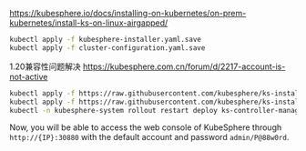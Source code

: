 https://kubesphere.io/docs/installing-on-kubernetes/on-prem-kubernetes/install-ks-on-linux-airgapped/

```sh
kubectl apply -f kubesphere-installer.yaml.save
kubectl apply -f cluster-configuration.yaml.save
```

1.20兼容性问题解决
https://kubesphere.com.cn/forum/d/2217-account-is-not-active

```sh
kubectl apply -f https://raw.githubusercontent.com/kubesphere/ks-installer/2c4b479ec65110f7910f913734b3d069409d72a8/roles/ks-core/prepare/files/ks-init/users.iam.kubesphere.io.yaml
kubectl apply -f https://raw.githubusercontent.com/kubesphere/ks-installer/2c4b479ec65110f7910f913734b3d069409d72a8/roles/ks-core/prepare/files/ks-init/webhook-secret.yaml
kubectl -n kubesphere-system rollout restart deploy ks-controller-manager
```

Now, you will be able to access the web console of KubeSphere through `http://{IP}:30880` with the default account and password `admin/P@88w0rd`.
